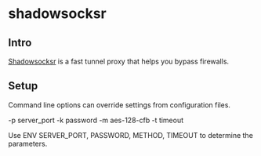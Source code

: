 # shadowsocksr

## Intro

[Shadowsocksr](https://github.com/shadowsocksr/shadowsocksr) is a fast tunnel proxy that helps you bypass firewalls.

## Setup

Command line options can override settings from configuration files.

-p server_port 
-k password
-m aes-128-cfb
-t timeout

Use ENV SERVER_PORT, PASSWORD, METHOD, TIMEOUT to determine the parameters.